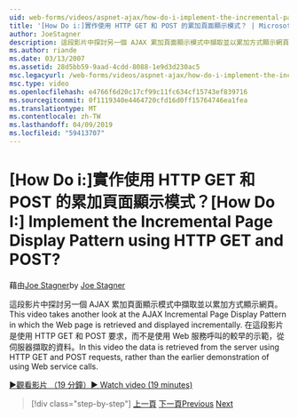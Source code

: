 ```yaml
---
uid: web-forms/videos/aspnet-ajax/how-do-i-implement-the-incremental-page-display-pattern-using-http-get-and-post
title: '[How Do i:]實作使用 HTTP GET 和 POST 的累加頁面顯示模式？ | Microsoft Docs'
author: JoeStagner
description: 這段影片中探討另一個 AJAX 累加頁面顯示模式中擷取並以累加方式顯示網頁。 在這段影片...
ms.author: riande
ms.date: 03/13/2007
ms.assetid: 28d5bb59-9aad-4cdd-8088-1e9d3d230ac5
msc.legacyurl: /web-forms/videos/aspnet-ajax/how-do-i-implement-the-incremental-page-display-pattern-using-http-get-and-post
msc.type: video
ms.openlocfilehash: e4766f6d20c17cf99c11fc634cf15743ef839716
ms.sourcegitcommit: 0f1119340e4464720cfd16d0ff15764746ea1fea
ms.translationtype: MT
ms.contentlocale: zh-TW
ms.lasthandoff: 04/09/2019
ms.locfileid: "59413707"
---
```

# <a name="how-do-i-implement-the-incremental-page-display-pattern-using-http-get-and-post"></a><span data-ttu-id="48c09-105">[How Do i:]實作使用 HTTP GET 和 POST 的累加頁面顯示模式？</span><span class="sxs-lookup"><span data-stu-id="48c09-105">[How Do I:] Implement the Incremental Page Display Pattern using HTTP GET and POST?</span></span>

<span data-ttu-id="48c09-106">藉由[Joe Stagner](https://github.com/JoeStagner)</span><span class="sxs-lookup"><span data-stu-id="48c09-106">by [Joe Stagner](https://github.com/JoeStagner)</span></span>

<span data-ttu-id="48c09-107">這段影片中探討另一個 AJAX 累加頁面顯示模式中擷取並以累加方式顯示網頁。</span><span class="sxs-lookup"><span data-stu-id="48c09-107">This video takes another look at the AJAX Incremental Page Display Pattern in which the Web page is retrieved and displayed incrementally.</span></span> <span data-ttu-id="48c09-108">在這段影片是使用 HTTP GET 和 POST 要求，而不是使用 Web 服務呼叫的較早的示範，從伺服器擷取的資料。</span><span class="sxs-lookup"><span data-stu-id="48c09-108">In this video the data is retrieved from the server using HTTP GET and POST requests, rather than the earlier demonstration of using Web service calls.</span></span>

[<span data-ttu-id="48c09-109">&#9654;觀看影片 （19 分鐘）</span><span class="sxs-lookup"><span data-stu-id="48c09-109">&#9654; Watch video (19 minutes)</span></span>](https://channel9.msdn.com/Blogs/ASP-NET-Site-Videos/how-do-i-implement-the-incremental-page-display-pattern-using-http-get-and-post)

> [!div class="step-by-step"]
> <span data-ttu-id="48c09-110">[上一頁](how-do-i-implement-the-ajax-incremental-page-display-pattern.md)
> [下一頁](how-do-i-use-the-aspnet-ajax-updateprogress-control.md)</span><span class="sxs-lookup"><span data-stu-id="48c09-110">[Previous](how-do-i-implement-the-ajax-incremental-page-display-pattern.md)
[Next](how-do-i-use-the-aspnet-ajax-updateprogress-control.md)</span></span>
